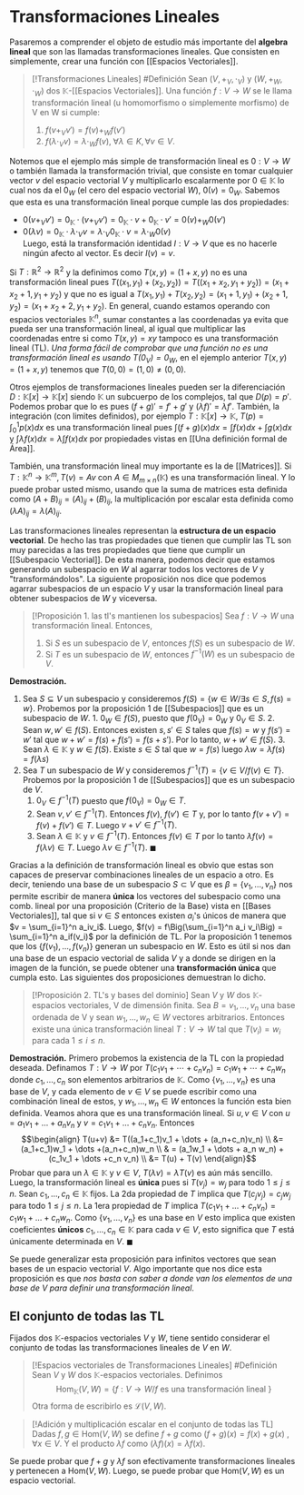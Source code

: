 # Transformaciones Lineales
Pasaremos a comprender el objeto de estudio más importante del **algebra lineal** que son las llamadas transformaciones lineales. Que consisten en simplemente, crear una función con [[Espacios Vectoriales]]. 

> [!Transformaciones Lineales]
> #Definición  Sean $(V, +_V, \cdot_V)$ y $(W, +_W, \cdot_W)$ dos $\mathbb{K}$-[[Espacios Vectoriales]]. Una función $f:V \rightarrow W$ se le llama transformación lineal (u homomorfismo o simplemente morfismo) de V en W si cumple:
> 1. $f(v +_V v') = f(v) + _W f(v')$ 
> 2. $f(\lambda \cdot_V v) = \lambda \cdot_W f(v), \;  \forall \lambda \in K, \forall v \in V$.

Notemos que el ejemplo más simple de transformación lineal es $0: V \rightarrow W$ o también llamada la transformación trivial, que consiste en tomar cualquier vector $v$ del espacio vectorial $V$ y multiplicarlo escalarmente por $0 \in \mathbb{K}$ lo cual nos da el $0_W$ (el cero del espacio vectorial $W$), $0(v) = 0_W$. Sabemos que esta es una transformación lineal porque cumple las dos propiedades: 
- $0(v +_V v') = 0_{\mathbb{K}} \cdot (v +_V v') = 0_{\mathbb{K}} \cdot v +   0_{\mathbb{K}} \cdot v' = 0(v) +_W 0(v')$
- $0(\lambda v) = 0_\mathbb{K} \cdot \lambda \cdot_V v = \lambda \cdot_V 0_\mathbb{K} \cdot v = \lambda \cdot_W 0(v)$  
Luego, está la transformación identidad $I: V \rightarrow V$ que es no hacerle ningún afecto al vector. Es decir $I(v) = v$. 

Si $T: \mathbb{R}^2 \rightarrow \mathbb{R}^2$ y la definimos como $T(x,y) = (1+x,y)$ no es una transformación lineal pues $T((x_1,y_1) + (x_2, y_2)) = T((x_1+x_2, y_1+y_2)) = (x_1+x_2+1, y_1+y_2)$ y que no es igual a $T(x_1, y_1) + T(x_2,y_2) = (x_1+1, y_1) + (x_2+1, y_2) = (x_1+x_2+2, y_1+y_2)$. En general, cuando estamos operando con espacios vectoriales $\mathbb{K}^n$, sumar constantes a las coordenadas ya evita que pueda ser una transformación lineal, al igual que multiplicar las coordenadas entre si como $T(x,y)=xy$ tampoco es una transformación lineal (TL). _Una forma fácil de comprobar que una función no es una transformación lineal es usando $T(0_V) = 0_W$_, en el ejemplo anterior $T(x, y) = (1+x, y)$ tenemos que $T(0,0) = (1,0) \neq (0,0)$.  

Otros ejemplos de transformaciones lineales pueden ser la diferenciación $D: \mathbb{K}[x] \rightarrow \mathbb{K}[x]$ siendo $\mathbb{K}$ un subcuerpo de los complejos, tal que $D(p) = p'$. Podemos probar que lo es pues $(f+g)' = f' + g'$ y $(\lambda f)' = \lambda f'$. También, la integración (con limites definidos), por ejemplo $T: \mathbb{K}[x] \rightarrow \mathbb{K}, \; T(p) = \int_0^1 p(x)dx$ es una transformación lineal pues $\int (f+g)(x) dx = \int f(x)dx + \int g(x)dx$ y $\int\lambda f(x)dx = \lambda \int f(x)dx$ por propiedades vistas en [[Una definición formal de Área]]. 

También, una transformación lineal muy importante es la de [[Matrices]]. Si $T: \mathbb{K}^n \rightarrow \mathbb{K}^m, T(v) = Av$ con $A \in M_{m \times n}(\mathbb{K})$ es una transformación lineal.  Y lo puede probar usted mismo, usando que la suma de matrices esta definida como $(A+B)_{ij} = (A)_{ij} + (B)_{ij}$, la multiplicación por escalar esta definida como $(\lambda   A)_{ij} = \lambda (A)_{ij}$. 

Las transformaciones lineales representan la **estructura de un espacio vectorial**. De hecho las tras propiedades que tienen que cumplir las TL son muy parecidas a las tres propiedades que tiene que cumplir un [[Subespacio Vectorial]]. De esta manera, podemos decir que estamos generando un subespacio en $W$ al agarrar todos los vectores de $V$ y "transformándolos". La siguiente proposición nos dice que podemos agarrar subespacios de un espacio $V$ y usar la transformación lineal para obtener subespacios de $W$ y viceversa.

> [!Proposición 1. las tl's mantienen los subespacios]
> Sea $f: V \rightarrow W$ una transformación lineal. Entonces,
> 1. Si $S$  es un subespacio de $V$, entonces $f(S)$ es un subespacio de $W$. 
> 2. Si $T$ es un subespacio de $W$, entonces $f^{-1}(W)$ es un subespacio de $V$.

**Demostración.** 
1. Sea $S \subseteq V$ un subespacio y consideremos $f(S) = \{w \in W / \exists s \in S, f(s) = w\}$. Probemos por la proposición 1 de [[Subespacios]] que es un subespacio de $W$.
		1. $0_W \in f(S)$, puesto que $f(0_V) = 0_W$ y $0_V \in S$. 
		2. Sean $w, w' \in f(S)$. Entonces existen $s, s' \in S$ tales que $f(s)= w$ y $f(s') = w'$ tal que $w+w' = f(s) + f(s') = f(s+s')$. Por lo tanto, $w+w' \in f(S)$.
		3. Sean $\lambda \in \mathbb{K}$ y $w \in f(S)$. Existe $s \in S$ tal que $w = f(s)$ luego $\lambda w = \lambda f(s) = f(\lambda s)$
2. Sea $T$ un subespacio de $W$ y consideremos $f^{-1}(T) = \{v \in V / f(v) \in T\}$. Probemos por la proposición 1 de [[Subespacios]] que es un subespacio de $V$. 
	1. $0_V \in f^{-1}(T)$ puesto que $f(0_V) = 0_W \in T$. 
	2. Sean $v,v' \in f^{-1}(T)$. Entonces $f(v)$, $f(v') \in T$ y, por lo tanto $f(v+v') = f(v) + f(v') \in T$. Luego $v+v' \in f^{-1}(T)$.
	3. Sean $\lambda \in \mathbb{K}$ y $v \in f^{-1}(T)$. Entonces $f(v) \in T$ por lo tanto $\lambda f(v) = f(\lambda v) \in T$. Luego $\lambda v \in f^{-1}(T)$. $\blacksquare$ 

Gracias a la definición de transformación lineal es obvio que estas son capaces de preservar combinaciones lineales de un espacio a otro. Es decir, teniendo una base de un subespacio $S \subset V$ que es $\beta = \{v_1, \dots, v_n\}$ nos permite escribir de manera **única** los vectores del subespacio como una comb. lineal por una proposición (Criterio de la Base) vista en [[Bases Vectoriales]], tal que si $v \in S$ entonces existen $a_i$'s únicos de manera que $v = \sum_{i=1}^n a_iv_i$. Luego, $f(v) = f\Big(\sum_{i=1}^n a_i v_i\Big) = \sum_{i=1}^n a_if(v_i)$  por la definición de TL. Por la proposición 1 tenemos que los $\{f(v_1), \dots, f(v_n)\}$ generan un subespacio en $W$. 
Esto es útil si nos dan una base de un espacio vectorial de salida $V$ y a donde se dirigen en la imagen de la función, se puede obtener una **transformación única** que cumpla esto. Las siguientes dos proposiciones demuestran lo dicho.

> [!Proposición 2. TL's y bases del dominio]
> Sean $V$ y $W$ dos $\mathbb{K}$-espacios vectoriales, V de dimensión ﬁnita. Sea $B = v_1 , . . . , v_n$ una base ordenada de V y sean $w_1 , . . . , w_n \in W$ vectores arbitrarios. Entonces existe una única transformación lineal $T: V → W$ tal que $T (v_i) = w_i$ para cada $1 ≤ i ≤ n$.

**Demostración.** Primero probemos la existencia de la TL con la propiedad deseada. Definamos $T: V \rightarrow W$ por $T(c_1 v_1 + \cdots + c_nv_n) = c_1w_1 + \cdots + c_n w_n$ donde $c_1, \dots, c_n$ son elementos arbitrarios de $\mathbb{K}$. Como $\{v_1, \dots, v_n\}$ es una base de $V$, y cada elemento de $v \in V$ se puede escribir como una combinación lineal de estos, y $w_1, \dots, w_n \in W$ entonces la función esta bien definida. Veamos ahora que es una transformación lineal. Si $u,v \in V$ con $u = a_1v_1 + \dots + a_nv_n$ y $v= c_1v_1 + \dots +c_nv_n$. Entonces 
$$\begin{align} T(u+v) &= T((a_1+c_1)v_1 + \dots + (a_n+c_n)v_n) \\
&= (a_1+c_1)w_1 + \dots +(a_n+c_n)w_n \\
& = (a_1w_1 + \dots + a_n w_n) + (c_1v_1 + \dots +c_n v_n) \\
&= T(u) + T(v)
\end{align}$$
Probar que para un $\lambda \in \mathbb{K}$ y $v \in V$, $T(\lambda v) = \lambda T(v)$ es aún más sencillo.
Luego, la transformación lineal es **única** pues si $T(v_j) = w_j$ para todo $1 \leq j \leq n$. Sean $c_1, \dots, c_n \in \mathbb{K}$ fijos. La 2da propiedad de $T$ implica que $T(c_jv_j) = c_jw_j$ para todo $1 \leq j \leq n$. La 1era propiedad de $T$ implica $T(c_1 v_1 + \dots + c_n v_n) = c_1 w_1 + \dots + c_nw_n$. Como $\{v_1, \dots, v_n\}$ es una base en $V$ esto implica que existen coeficientes **únicos** $c_1, \dots, c_n \in \mathbb{K}$ para cada $v \in V$, esto significa que $T$ está únicamente determinada en $V$. $\blacksquare$ 

Se puede generalizar esta proposición para infinitos vectores que sean bases de un espacio vectorial $V$. Algo importante que nos dice esta proposición es que *nos basta con saber a donde van los elementos de una base de $V$ para definir una transformación lineal*.

## El conjunto de todas las TL
Fijados dos $\mathbb{K}$-espacios vectoriales $V$ y $W$, tiene sentido considerar el conjunto de todas las transformaciones lineales de $V$ en $W$. 

> [!Espacios vectoriales de Transformaciones Lineales]
> #Definición Sean $V$ y $W$ dos $\mathbb{K}$-espacios vectoriales. Definimos $$\text{Hom}_{\mathbb{K}}(V,W) = \{f: V \rightarrow W / f \text{ es una transformación lineal } \}$$
> Otra forma de escribirlo es $\mathcal{L}(V,W)$.

>[!Adición y multiplicación escalar en el conjunto de todas las TL]
>Dadas $f,g \in \mathrm{Hom}(V,W)$ se define $f+g$ como $(f+g)(x) = f(x) + g(x)$ , $\forall x \in V$. Y el producto $\lambda f$ como $(\lambda f)(x) = \lambda f(x)$. 

Se puede probar que $f+g$ y $\lambda f$ son efectivamente transformaciones lineales y pertenecen a $\mathrm{Hom}(V,W)$. Luego, se puede probar que $\mathrm{Hom}(V,W)$ es un espacio vectorial. 

 



